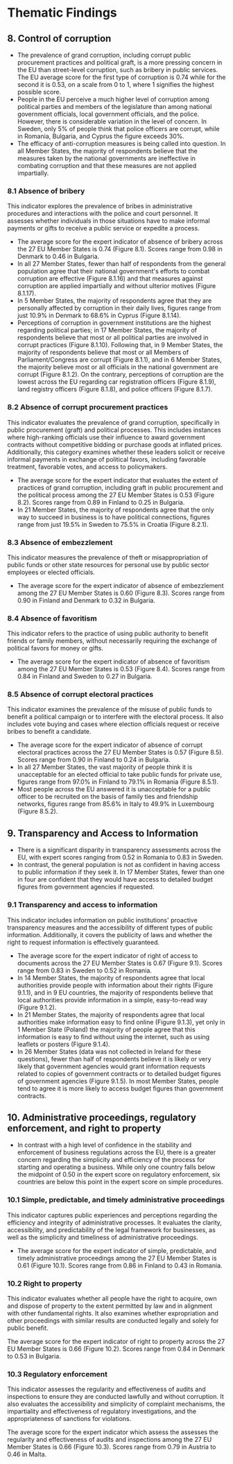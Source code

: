 # Thematic Findings

## 8. Control of corruption

- The prevalence of grand corruption, including corrupt public procurement practices and political graft, is a more pressing concern in the EU than street-level corruption, such as bribery in public services. The EU average score for the first type of corruption is 0.74 while for the second it is 0.53, on a scale from 0 to 1, where 1 signifies the highest possible score.
- People in the EU perceive a much higher level of corruption among political parties and members of the legislature than among national government officials, local government officials, and the police. However, there is considerable variation in the level of concern. In Sweden, only 5% of people think that police officers are corrupt, while in Romania, Bulgaria, and Cyprus the figure exceeds 30%.
- The efficacy of anti-corruption measures is being called into question. In all Member States, the majority of respondents believe that the measures taken by the national governments are ineffective in combating corruption and that these measures are not applied impartially. 

### 8.1 Absence of bribery

This indicator explores the prevalence of bribes in administrative procedures and interactions with the police and court personnel. It assesses whether individuals in those situations have to make informal payments or gifts to receive a public service or expedite a process.

- The average score for the expert indicator of absence of bribery across the 27 EU Member States is 0.74 (Figure 8.1). Scores range from 0.98 in Denmark to 0.46 in Bulgaria.
- In all 27 Member States, fewer than half of respondents from the general population agree that their national government's efforts to combat corruption are effective (Figure 8.1.16) and that measures against corruption are applied impartially and without ulterior motives (Figure 8.1.17).
- In 5 Member States, the majority of respondents agree that they are personally affected by corruption in their daily lives, figures range from just 10.9% in Denmark to 68.6% in Cyprus (Figure 8.1.14).
- Perceptions of corruption in government institutions are the highest regarding political parties; in 17 Member States, the majority of respondents believe that most or all political parties are involved in corrupt practices (Figure 8.1.10). Following that, in 9 Member States, the majority of respondents believe that most or all Members of Parliament/Congress are corrupt (Figure 8.1.1), and in 6 Member States, the majority believe most or all officials in the national government are corrupt (Figure 8.1.2). On the contrary, perceptions of corruption are the lowest across the EU regarding car registration officers (Figure 8.1.9), land registry officers (Figure 8.1.8), and police officers (Figure 8.1.7).

### 8.2 Absence of corrupt procurement practices

This indicator evaluates the prevalence of grand corruption, specifically in public procurement (graft) and political processes.  This includes instances where high-ranking officials use their influence to award government contracts without competitive bidding or purchase goods at inflated prices. Additionally, this category examines whether these leaders solicit or receive informal payments in exchange of political favors, including favorable treatment, favorable votes, and access to policymakers.

- The average score for the expert indicator that   evaluates the extent of practices of grand corruption, including graft in public procurement and the political process among the 27 EU Member States is 0.53 (Figure 8.2). Scores range from 0.89 in Finland to 0.25 in Bulgaria.
- In 21 Member States, the majority of respondents agree that the only way to succeed in business is to have political connections, figures range from just 19.5% in Sweden to 75.5% in Croatia (Figure 8.2.1).

### 8.3 Absence of embezzlement

This indicator measures the prevalence of theft or misappropriation of public funds or other state resources for personal use by public sector employees or elected officials.

- The average score for the expert indicator of absence of embezzlement among the 27 EU Member States is 0.60 (Figure 8.3). Scores range from 0.90 in Finland and Denmark to 0.32 in Bulgaria.

### 8.4 Absence of favoritism 

This indicator refers to the practice of using public authority to benefit friends or family members, without necessarily requiring the exchange of political favors for money or gifts.

- The average score for the expert indicator of absence of favoritism among the 27 EU Member States is 0.53 (Figure 8.4). Scores range from 0.84 in Finland and Sweden to 0.27 in Bulgaria.

### 8.5 Absence of corrupt electoral practices

This indicator examines the prevalence of the misuse of public funds to benefit a political campaign or to interfere with the electoral process. It also includes vote buying and cases where election officials request or receive bribes to benefit a candidate.

- The average score for the expert indicator of absence of corrupt electoral practices across the 27 EU Member States is 0.57 (Figure 8.5). Scores range from 0.90 in Finland to 0.24 in Bulgaria.
- In all 27 Member States, the vast majority of people think it is unacceptable for an elected official to take public funds for private use, figures range from 97.0% in Finland to 79.1% in Romania (Figure 8.5.1). 
- Most people across the EU answered it is unacceptable for a public officer to be recruited on the basis of family ties and friendship networks, figures range from 85.6% in Italy to 49.9% in Luxembourg (Figure 8.5.2).

## 9. Transparency and Access to Information

- There is a significant disparity in transparency assessments across the EU, with expert scores ranging from 0.52 in Romania to 0.83 in Sweden.
- In contrast, the general population is not as confident in having access to public information if they seek it. In 17 Member States, fewer than one in four are confident that they would have access to detailed budget figures from government agencies if requested.

### 9.1 Transparency and access to information

This indicator includes information on public institutions' proactive transparency measures and the accessibility of different types of public information. Additionally, it covers the publicity of laws and whether the right to request information is effectively guaranteed.

- The average score for the expert indicator of right of access to documents across the 27 EU Member States is 0.67 (Figure 9.1). Scores range from 0.83 in Sweden to 0.52 in Romania. 
- In 14 Member States, the majority of respondents agree that local authorities provide people with information about their rights (Figure 9.1.1), and in 9 EU countries, the majority of respondents believe that local authorities provide information in a simple, easy-to-read way (Figure 9.1.2).
- In 21 Member States, the majority of respondents agree that local authorities make information easy to find online (Figure 9.1.3), yet only in 1 Member State (Poland) the majority of people agree that this information is easy to find without using the internet, such as using leaflets or posters (Figure 9.1.4).
- In 26 Member States (data was not collected in Ireland for these questions), fewer than half of respondents believe it is likely or very likely that government agencies would grant information requests related to copies of government contracts or to detailed budget figures of government agencies (Figure 9.1.5). In most Member States, people tend to agree it is more likely to access budget figures than government contracts.

## 10. Administrative proceedings, regulatory enforcement, and right to property

- In contrast with a high level of confidence in the stability and enforcement of business regulations across the EU, there is a greater concern regarding the simplicity and efficiency of the process for starting and operating a business. While only one country falls below the midpoint of 0.50 in the expert score on regulatory enforcement, six countries are below this point in the expert score on simple procedures.

### 10.1 Simple, predictable, and timely administrative proceedings

This indicator captures public experiences and perceptions regarding the efficiency and integrity of administrative processes. It evaluates the clarity, accessibility, and predictability of the legal framework for businesses, as well as the simplicity and timeliness of administrative proceedings.

- The average score for the expert indicator of simple, predictable, and timely administrative proceedings among the 27 EU Member States is 0.61 (Figure 10.1). Scores range from 0.86 in Finland to 0.43 in Romania.

### 10.2 Right to property

This indicator evaluates whether all people have the right to acquire, own and dispose of property to the extent permitted by law and in alignment with other fundamental rights. It also examines whether expropriation and other proceedings with similar results are conducted legally and solely for public benefit.

The average score for the expert indicator of right to property across the 27 EU Member States is 0.66 (Figure 10.2). Scores range from 0.84 in Denmark to 0.53 in Bulgaria.

### 10.3 Regulatory enforcement

This indicator assesses the regularity and effectiveness of audits and inspections to ensure they are conducted lawfully and without corruption. It also evaluates the accessibility and simplicity of complaint mechanisms, the impartiality and effectiveness of regulatory investigations, and the appropriateness of sanctions for violations.

The average score for the expert indicator which assess the assesses the regularity and effectiveness of audits and inspections among the 27 EU Member States is 0.66 (Figure 10.3). Scores range from 0.79 in Austria to 0.46 in Malta.
